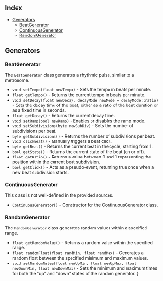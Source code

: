 ## Index
- [Generators](#generators)
    - [BeatGenerator](#beatgenerator)
    - [ContinuousGenerator](#continuousgenerator)
    - [RandomGenerator](#randomgenerator)

## Generators

### BeatGenerator

The `BeatGenerator` class generates a rhythmic pulse, similar to a metronome.

- `void setTempo(float newTempo)` -  Sets the tempo in beats per minute.
- `float getTempo()` - Returns the current tempo in beats per minute.
- `void setDecay(float newDecay, decayMode newMode = decayMode::ratio)` - Sets the decay time of the beat, either as a ratio of the beat duration or as a fixed time in seconds.
- `float getDecay()` -  Returns the current decay time.
- `void setRamp(bool newRamp)` -  Enables or disables the ramp mode.
- `void setSubdivisions(byte newSubDiv)` -  Sets the number of subdivisions per beat.
- `byte getSubdivisions()` -  Returns the number of subdivisions per beat.
- `void clickBeat()` -  Manually triggers a beat click.
- `byte getBeat()` -  Returns the current beat in the cycle, starting from 1.
- `bool getState()` - Returns the current state of the beat (on or off).
- `float getRatio()` - Returns a value between 0 and 1 representing the position within the current beat subdivision.
- `bool getClick()` -  Acts as a pseudo-event, returning true once when a new beat subdivision starts.

### ContinuousGenerator

This class is not well-defined in the provided sources.

- `ContinuousGenerator()` - Constructor for the ContinuousGenerator class.

### RandomGenerator

The `RandomGenerator` class generates random values within a specified range.

- `float getRandomValue()` -  Returns a random value within the specified range.
- `float randomFloat(float randMin, float randMax)` -  Generates a random float between the specified minimum and maximum values.
- `void setRandomRates(float newUpMin, float newUpMax, float newDownMin, float newDownMax)` -  Sets the minimum and maximum times for both the "up" and "down" states of the random generator.
}